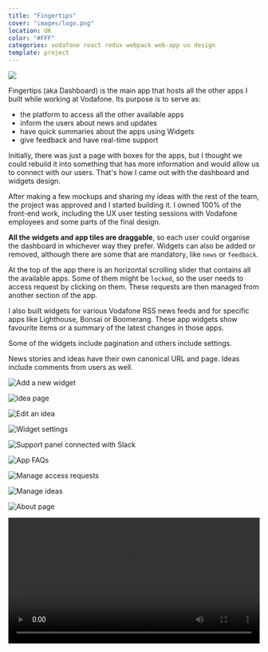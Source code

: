 ```yaml
---
title: "Fingertips"
cover: "images/logo.png"
location: UK
color: "#FFF"
categories: vodafone react redux webpack web-app ux design
template: project
---
```


![](/work/fingetips/images/1.jpg)

Fingertips (aka Dashboard) is the main app that hosts all the other apps I built while working at Vodafone. Its purpose is to serve as:

- the platform to access all the other available apps
- inform the users about news and updates
- have quick summaries about the apps using Widgets
- give feedback and have real-time support

Initially, there was just a page with boxes for the apps, but I thought we could rebuild it into something that has more information and would allow us to connect with our users. That's how I came out with the dashboard and widgets design.

After making a few mockups and sharing my ideas with the rest of the team, the project was approved and I started building it. I owned 100% of the front-end work, including the UX user testing sessions with Vodafone employees and some parts of the final design.

**All the widgets and app tiles are draggable**, so each user could organise the dashboard in whichever way they prefer. Widgets can also be added or removed, although there are some that are mandatory, like `news` or `feedback`.

At the top of the app there is an horizontal scrolling slider that contains all the available apps. Some of them might be `locked`, so the user needs to access request by clicking on them. These requests are then managed from another section of the app.

I also built widgets for various Vodafone RSS news feeds and for specific apps like Lighthouse, Bonsai or Boomerang. These app widgets show favourite items or a summary of the latest changes in those apps.

Some of the widgets include pagination and others include settings.

News stories and ideas have their own canonical URL and page. Ideas include comments from users as well.

![](/work/fingetips/images/2.jpg "Add a new widget")

![](/work/fingetips/images/3.jpg "Idea page")

![](/work/fingetips/images/4.jpg "Edit an idea")

![](/work/fingetips/images/5.jpg "Widget settings")

![](/work/fingetips/images/6.jpg "Support panel connected with Slack")

![](/work/fingetips/images/7.jpg "App FAQs")

![](/work/fingetips/images/8.jpg "Manage access requests")

![](/work/fingetips/images/9.jpg "Manage ideas")

![](/work/fingetips/images/10.jpg "About page")

<video class="full-img" width="100%" controls>
  <source src="/work/fingetips/images/tour.mp4" type="video/mp4" />
</video>
